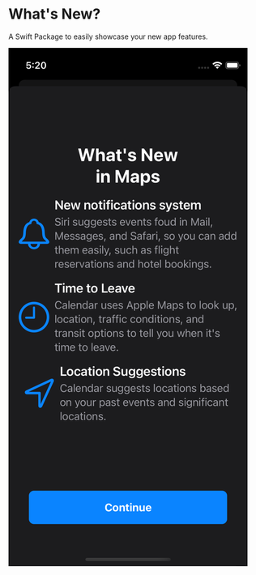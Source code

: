 # What's New?

A Swift Package to easily showcase your new app features.

![Basic Prototype](../assets/images/screen.png)
